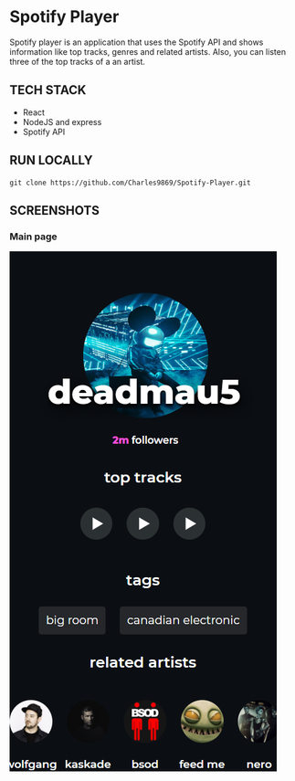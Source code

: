 # Spotify Player

Spotify player is an application that uses the Spotify API and shows information like top tracks, genres and related artists. Also, you can listen three of the top tracks of a an artist.

## TECH STACK

- React
- NodeJS and express
- Spotify API

## RUN LOCALLY
```
git clone https://github.com/Charles9869/Spotify-Player.git
```
## SCREENSHOTS

### Main page

![image](./spotify/assets/homepage.png)
